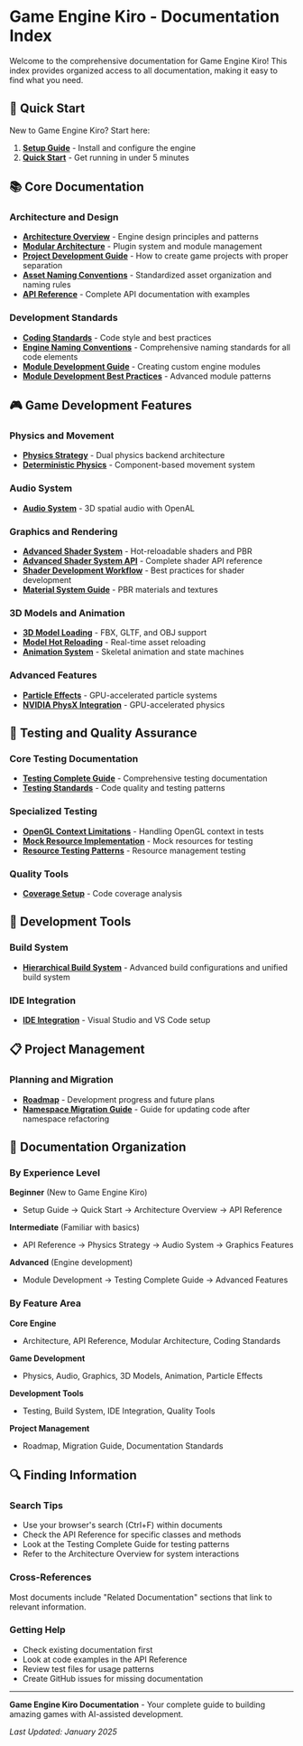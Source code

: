 # Game Engine Kiro - Documentation Index

Welcome to the comprehensive documentation for Game Engine Kiro! This index provides organized access to all documentation, making it easy to find what you need.

## 🚀 Quick Start

New to Game Engine Kiro? Start here:

1. **[Setup Guide](setup.md)** - Install and configure the engine
2. **[Quick Start](quickstart.md)** - Get running in under 5 minutes

## 📚 Core Documentation

### Architecture and Design

- **[Architecture Overview](architecture.md)** - Engine design principles and patterns
- **[Modular Architecture](modular-architecture.md)** - Plugin system and module management
- **[Project Development Guide](project-development-guide.md)** - How to create game projects with proper separation
- **[Asset Naming Conventions](asset-naming-conventions.md)** - Standardized asset organization and naming rules
- **[API Reference](api-reference.md)** - Complete API documentation with examples

### Development Standards

- **[Coding Standards](coding-standards.md)** - Code style and best practices
- **[Engine Naming Conventions](engine-naming-conventions.md)** - Comprehensive naming standards for all code elements
- **[Module Development Guide](module-development-guide.md)** - Creating custom engine modules
- **[Module Development Best Practices](module-development-best-practices.md)** - Advanced module patterns

## 🎮 Game Development Features

### Physics and Movement

- **[Physics Strategy](physics-strategy.md)** - Dual physics backend architecture
- **[Deterministic Physics](deterministic-physics.md)** - Component-based movement system

### Audio System

- **[Audio System](audio-system.md)** - 3D spatial audio with OpenAL

### Graphics and Rendering

- **[Advanced Shader System](advanced-shader-system.md)** - Hot-reloadable shaders and PBR
- **[Advanced Shader System API](advanced-shader-system-api.md)** - Complete shader API reference
- **[Shader Development Workflow](shader-development-workflow.md)** - Best practices for shader development
- **[Material System Guide](material-system-guide.md)** - PBR materials and textures

### 3D Models and Animation

- **[3D Model Loading](3d-model-loading.md)** - FBX, GLTF, and OBJ support
- **[Model Hot Reloading](model-hot-reloading.md)** - Real-time asset reloading
- **[Animation System](animation-system.md)** - Skeletal animation and state machines

### Advanced Features

- **[Particle Effects](particle-effects.md)** - GPU-accelerated particle systems
- **[NVIDIA PhysX Integration](nvidia-physx-integration.md)** - GPU-accelerated physics

## 🧪 Testing and Quality Assurance

### Core Testing Documentation

- **[Testing Complete Guide](testing-complete-guide.md)** - Comprehensive testing documentation
- **[Testing Standards](testing-standards.md)** - Code quality and testing patterns

### Specialized Testing

- **[OpenGL Context Limitations](testing-opengl-limitations.md)** - Handling OpenGL context in tests
- **[Mock Resource Implementation](testing-mock-resources.md)** - Mock resources for testing
- **[Resource Testing Patterns](testing-resource-patterns.md)** - Resource management testing

### Quality Tools

- **[Coverage Setup](coverage-setup.md)** - Code coverage analysis

## 🔧 Development Tools

### Build System

- **[Hierarchical Build System](hierarchical-build-system.md)** - Advanced build configurations and unified build system

### IDE Integration

- **[IDE Integration](ide.md)** - Visual Studio and VS Code setup

## 📋 Project Management

### Planning and Migration

- **[Roadmap](roadmap.md)** - Development progress and future plans
- **[Namespace Migration Guide](namespace-class-conflict-resolution-migration-guide.md)** - Guide for updating code after namespace refactoring

## 📖 Documentation Organization

### By Experience Level

**Beginner** (New to Game Engine Kiro)

- Setup Guide → Quick Start → Architecture Overview → API Reference

**Intermediate** (Familiar with basics)

- API Reference → Physics Strategy → Audio System → Graphics Features

**Advanced** (Engine development)

- Module Development → Testing Complete Guide → Advanced Features

### By Feature Area

**Core Engine**

- Architecture, API Reference, Modular Architecture, Coding Standards

**Game Development**

- Physics, Audio, Graphics, 3D Models, Animation, Particle Effects

**Development Tools**

- Testing, Build System, IDE Integration, Quality Tools

**Project Management**

- Roadmap, Migration Guide, Documentation Standards

## 🔍 Finding Information

### Search Tips

- Use your browser's search (Ctrl+F) within documents
- Check the API Reference for specific classes and methods
- Look at the Testing Complete Guide for testing patterns
- Refer to the Architecture Overview for system interactions

### Cross-References

Most documents include "Related Documentation" sections that link to relevant information.

### Getting Help

- Check existing documentation first
- Look at code examples in the API Reference
- Review test files for usage patterns
- Create GitHub issues for missing documentation

---

**Game Engine Kiro Documentation** - Your complete guide to building amazing games with AI-assisted development.

_Last Updated: January 2025_

